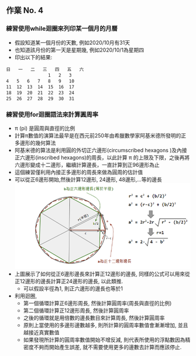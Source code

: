 ## 作業 No. 4

### 練習使用while迴圈來列印某一個月的月曆
   - 假設知道某一個月份的天數, 例如2020/10月有31天
   - 也知道該月份的第一天是星期幾, 例如2020/10/1為星期四
   - 印出以下的結果:
```
日	一	二	三	四	五	六
 	 	 	 	1	2	3	
4	5	6	7	8	9	10	
11	12	13	14	15	16	17	
18	19	20	21	22	23	24	
25	26	27	28	29	30	31	
```

### 練習使用for迴圈語法來計算圓周率
   - π (pi) 是圓周與直徑的比例
   - 計算π數值的演算法最早是在西元前250年由希臘數學家阿基米德所發明的正多邊形的幾何算法
   - 阿基米德的算法是利用圓的外切正六邊形(circumscribed hexagons )及內接正六邊形(inscribed hexagons)的周長，以此計算 π 的上限及下限，之後再將六邊形變成十二邊形，繼續計算邊長，一直計算到正96邊形為止
   - 這個練習僅利用內接正多邊形的周長來做為圓周的估計值
   - 可以從正6邊形開始,然後計算12邊形, 24邊形, 48邊形,...等的邊長
   ![內接正六邊形](pi.png)
   - 上圖展示了如何從正6邊形邊長來計算正12邊形的邊長, 同樣的公式可以用來從正12邊形的邊長計算正24邊形的邊長, 以此類推.
      - 可以假設半徑為1, 則正六邊形的邊長也等於1
   - 利用迴圈, 
      - 第一個循環計算正6邊形周長, 然後計算圓周率(周長與直徑的比例)
      - 第二個循環計算正12邊形周長, 然後計算圓周率
      - 之後的循環就是用倍數的邊長數目來計算周長, 然後計算圓周率
      - 原則上當使用的多邊形邊數越多, 則所計算的圓周率數值會漸漸增加, 並且越接近真實數值 
      - 如果發現所計算的圓周率數值開始不增反減, 則代表所使用的浮點數因為精密度不夠而開始產生誤差, 就不需要使用更多的邊數去計算而應該停止.
      
   


   
